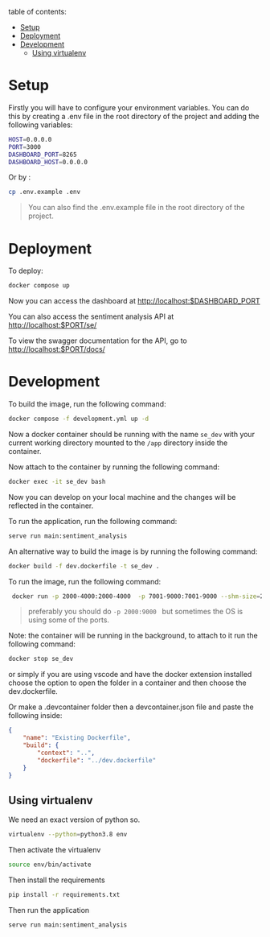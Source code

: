 table of contents:
- [Setup](#setup)
- [Deployment](#deployment)
- [Development](#development)
	- [Using virtualenv](#using-virtualenv)

# Setup

Firstly you will have to configure your environment variables. You can do this by creating a .env file in the root directory of the project and adding the following variables:

```bash
HOST=0.0.0.0
PORT=3000
DASHBOARD_PORT=8265
DASHBOARD_HOST=0.0.0.0
```
Or by :
```bash
cp .env.example .env
```

> You can also find the .env.example file in the root directory of the project.

# Deployment

To deploy:

```bash
docker compose up
```

Now you can access the dashboard at [http://localhost:\$DASHBOARD_PORT](http://127.0.0.1:$DASHBOARD_PORT)

You can also access the sentiment analysis API at [http://localhost:\$PORT/se/](http://127.0.0.1:$PORT/se/)

To view the swagger documentation for the API, go to [http://localhost:\$PORT/docs/](http://127.0.0.1:$PORT/se/docs)


# Development 

To build the image, run the following command:
```bash
docker compose -f development.yml up -d
```
Now a docker container should be running with the name `se_dev` with your current working directory mounted to the `/app` directory inside the container.

Now attach to the container by running the following command:

```bash
docker exec -it se_dev bash
```

Now you can develop on your local machine and the changes will be reflected in the container.

To run the application, run the following command:

```bash
serve run main:sentiment_analysis
```

An alternative way to build the image is by running the following command:

```bash
docker build -f dev.dockerfile -t se_dev .
```

To run the image, run the following command:

```bash
 docker run -p 2000-4000:2000-4000  -p 7001-9000:7001-9000 --shm-size=2.25gb -v $(pwd):/app -it se_dev bash
```
> preferably you should do `-p 2000:9000 ` but sometimes the OS is using some of the ports.

Note: the container will be running in the background, to attach to it run the following command:

```bash
docker stop se_dev
```

or simply if you are using vscode and have the docker extension installed choose the option to open the folder in a container and then choose the dev.dockerfile.

Or make a .devcontainer folder then a devcontainer.json file and paste the following inside:
```json
{
	"name": "Existing Dockerfile",
	"build": {
		"context": "..",
		"dockerfile": "../dev.dockerfile"
	}
}
```

## Using virtualenv

We need an exact version of python so.

```bash
virtualenv --python=python3.8 env
```

Then activate the virtualenv

```bash
source env/bin/activate
```

Then install the requirements

```bash
pip install -r requirements.txt
```

Then run the application

```bash
serve run main:sentiment_analysis
```